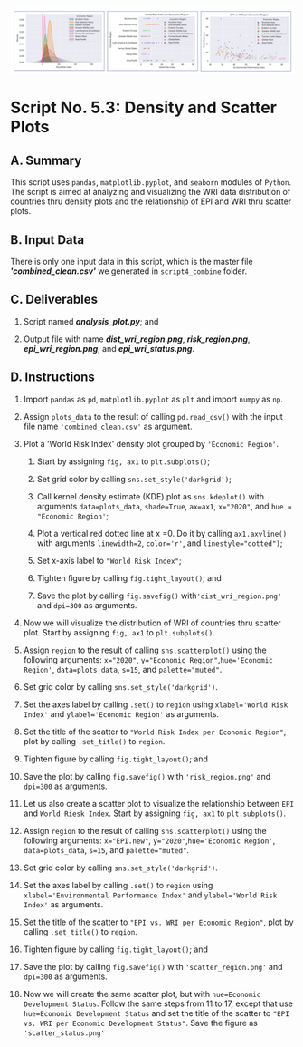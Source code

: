 
![Visual](https://github.com/jsacoba/pai789_finalproject/blob/main/script5_analyze/to_RESULTS.MD/combined_scatter_region.png)

# Script No. 5.3: Density and Scatter Plots

## A. Summary

This script uses `pandas`, `matplotlib.pyplot`, and `seaborn` modules of `Python`. The script is aimed at analyzing and visualizing the WRI data distribution of countries thru density plots and the relationship of EPI and WRI thru scatter plots.

## B. Input Data

There is only one input data in this script, which is the master file ***'combined_clean.csv'*** we generated in `script4_combine` folder. 

## C. Deliverables

1. Script named ***analysis_plot.py***; and

2. Output file with name ***dist_wri_region.png***, ***risk_region.png***, ***epi_wri_region.png***, and ***epi_wri_status.png***.

## D. Instructions

1. Import `pandas` as `pd`, `matplotlib.pyplot` as `plt` and import `numpy` as `np`.

2. Assign `plots_data` to the result of calling `pd.read_csv()` with the input file name `'combined_clean.csv'` as argument.

3. Plot a 'World Risk Index' density plot grouped by `'Economic Region'`.

    1. Start by assigning `fig, ax1` to `plt.subplots()`;

    2. Set grid color by calling `sns.set_style('darkgrid')`;

    3. Call kernel density estimate (KDE) plot as `sns.kdeplot()` with arguments `data=plots_data`, `shade=True`, `ax=ax1`, `x="2020"`, and `hue = "Economic Region'`;

    4. Plot a vertical red dotted line at x =0. Do it by calling `ax1.axvline()` with arguments `linewidth=2`, `color='r'`, and `linestyle="dotted")`;

    5. Set x-axis label to `"World Risk Index"`;

    6. Tighten figure by calling `fig.tight_layout()`; and

    7. Save the plot by calling `fig.savefig()` with`'dist_wri_region.png'` and `dpi=300` as arguments.

4. Now we will visualize the distribution of WRI of countries thru scatter plot. Start by assigning `fig, ax1` to `plt.subplots()`. 

5. Assign  `region` to the result of calling `sns.scatterplot()` using the following arguments: `x="2020"`, `y="Economic Region"`,`hue='Economic Region'`, `data=plots_data`, `s=15`, and `palette="muted"`.

6. Set grid color by calling `sns.set_style('darkgrid')`.

7. Set the axes label by calling `.set()` to `region` using `xlabel='World Risk Index'` and `ylabel='Economic Region'` as arguments.

8. Set the title of the scatter to `"World Risk Index per Economic Region"`, plot by calling `.set_title()` to `region`.

9. Tighten figure by calling `fig.tight_layout()`; and

10. Save the plot by calling `fig.savefig()` with `'risk_region.png'` and `dpi=300` as arguments.

11. Let us also create a scatter plot to visualize the relationship between `EPI` and `World Riesk Index`. Start by assigning `fig, ax1` to `plt.subplots()`.

12. Assign  `region` to the result of calling `sns.scatterplot()` using the following arguments: `x="EPI.new"`, `y="2020"`,`hue='Economic Region'`, `data=plots_data`, `s=15`, and `palette="muted"`.

13. Set grid color by calling `sns.set_style('darkgrid')`.

14. Set the axes label by calling `.set()` to `region` using `xlabel='Environmental Performance Index'` and `ylabel='World Risk Index'` as arguments.

15. Set the title of the scatter to `"EPI vs. WRI per Economic Region"`, plot by calling `.set_title()` to `region`.

16. Tighten figure by calling `fig.tight_layout()`; and

17. Save the plot by calling `fig.savefig()` with `'scatter_region.png'` and `dpi=300` as arguments.

11. Now we will create the same scatter plot, but with `hue=Economic Development Status`. Follow the same steps from 11 to 17, except that use `hue=Economic Development Status` and set the title of the scatter to `"EPI vs. WRI per Economic Development Status"`. Save the figure as `'scatter_status.png'`